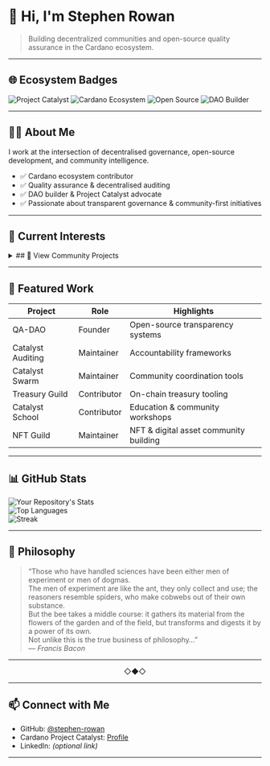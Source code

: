 # 👋 Hi, I'm Stephen Rowan

> Building decentralized communities and open-source quality assurance in the Cardano ecosystem.

---

## 🌐 Ecosystem Badges

![Project Catalyst](https://img.shields.io/badge/Project%20Catalyst-Funded-blue?logo=cardano)
![Cardano Ecosystem](https://img.shields.io/badge/Cardano-Community-brightgreen?logo=cardano)
![Open Source](https://img.shields.io/badge/Open%20Source-Contributor-orange?logo=github)
![DAO Builder](https://img.shields.io/badge/DAO-Builder-purple)

---

## 👨‍💻 About Me

I work at the intersection of decentralised governance, open-source development, and community intelligence.

- ✅ Cardano ecosystem contributor  
- ✅ Quality assurance & decentralised auditing  
- ✅ DAO builder & Project Catalyst advocate  
- ✅ Passionate about transparent governance & community-first initiatives  

---

## 🌟 Current Interests


<details>
  <summary>## 📂 View Community Projects</summary>

### 🎯 [Quality Assurance DAO](https://github.com/Quality-Assurance-DAO) — Funded by Project Catalyst
**Role:** Creator & Owner  
The Distributed Autonomous Organisation of Quality Assurance  

### 🤖 [SingularityNET Archive](https://github.com/SingularityNET-Archive)
**Role:** Ambassador  

### 🛡 [Catalyst Auditing & Oversight](https://github.com/Catalyst-Auditing) — Funded by Project Catalyst
**Role:** Maintainer  
> “If you want to know who controls you, look at who you are not allowed to criticize.” — *Voltaire*

### 🐝 [Catalyst Swarm](https://github.com/Catalyst-Swarm)
**Role:** Maintainer  
> "Together we are stronger." — *Tevo*

### 💰 [Treasury Guild](https://github.com/treasuryguild)
**Role:** Contributor / Maintainer  

### 🌏 [Catalyst Community Eastern Townhall](https://github.com/C3ETH)
**Role:** Contributor / Maintainer  

### 🎓 [The Catalyst School](https://github.com/The-Catalyst-School)
**Role:** Contributor / Maintainer  

### 🎨 [NFT Guild](https://github.com/NFT-Guild)
**Role:** Maintainer  

</details>

---

## 🚀 Featured Work

| Project | Role | Highlights |
|--------|------|-----------|
| QA-DAO | Founder | Open-source transparency systems |
| Catalyst Auditing | Maintainer | Accountability frameworks |
| Catalyst Swarm | Maintainer | Community coordination tools |
| Treasury Guild | Contributor | On-chain treasury tooling |
| Catalyst School | Contributor | Education & community workshops |
| NFT Guild | Maintainer | NFT & digital asset community building |

---

## 📊 GitHub Stats

![Your Repository's Stats](https://github-readme-stats.vercel.app/api?username=stephen-rowan&show_icons=true)  
![Top Languages](https://github-readme-stats.vercel.app/api/top-langs/?username=stephen-rowan&layout=compact)  
![Streak](https://streak-stats.demolab.com?user=stephen-rowan)

---

## 🐝 Philosophy

> “Those who have handled sciences have been either men of experiment or men of dogmas.  
> The men of experiment are like the ant, they only collect and use; the reasoners resemble spiders, who make cobwebs out of their own substance.  
> But the bee takes a middle course: it gathers its material from the flowers of the garden and of the field, but transforms and digests it by a power of its own.  
> Not unlike this is the true business of philosophy…”  
> — *Francis Bacon*

---

<p align="center">◇◆◇</p>

---

## 📫 Connect with Me

- GitHub: [@stephen-rowan](https://github.com/stephen-rowan)  
- Cardano Project Catalyst: [Profile](https://cardano.ideascale.com/a/index)  
- LinkedIn: *(optional link)*  

---


